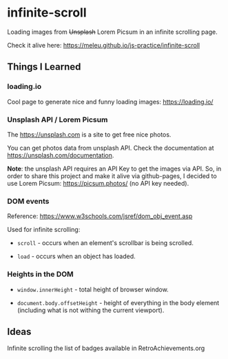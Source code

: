 # infinite-scroll
Loading images from ~~Unsplash~~ Lorem Picsum in an infinite scrolling page.

Check it alive here: <https://meleu.github.io/js-practice/infinite-scroll>

## Things I Learned

### loading.io

Cool page to generate nice and funny loading images: <https://loading.io/>


### Unsplash API / Lorem Picsum

The <https://unsplash.com> is a site to get free nice photos.

You can get photos data from unsplash API. Check the documentation at <https://unsplash.com/documentation>.

**Note**: the unsplash API requires an API Key to get the images via API. So, in order to share this project and make it alive via github-pages, I decided to use Lorem Picsum: <https://picsum.photos/> (no API key needed).


### DOM events

Reference: <https://www.w3schools.com/jsref/dom_obj_event.asp>

Used for infinite scrolling:

- `scroll` - occurs when an element's scrollbar is being scrolled.

- `load` - occurs when an object has loaded.


### Heights in the DOM

- `window.innerHeight` - total height of browser window.

- `document.body.offsetHeight` - height of everything in the body element (including what is not withing the current viewport).


## Ideas

Infinite scrolling the list of badges available in RetroAchievements.org

